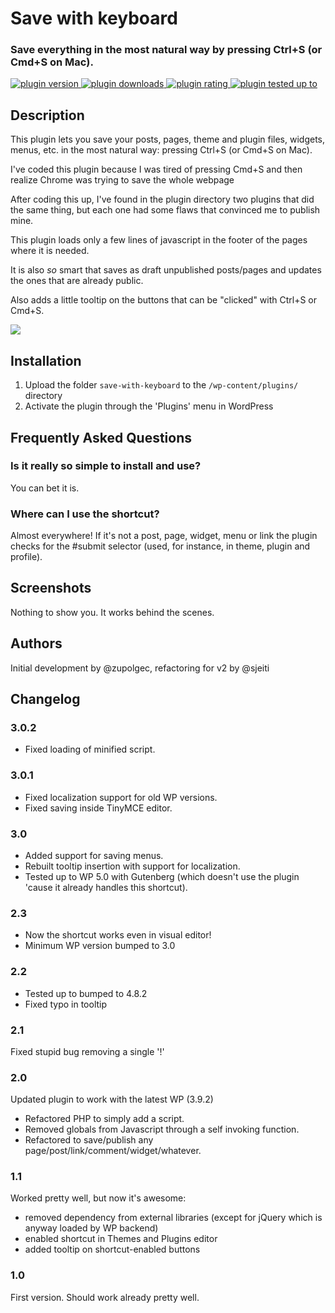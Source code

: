 # Save with keyboard
### Save everything in the most natural way by pressing Ctrl+S (or Cmd+S on Mac).

<p>
  <a href="https://wordpress.org/plugins/save-with-keyboard/">
    <img src="https://img.shields.io/wordpress/plugin/v/save-with-keyboard.svg?style=flat-square"
         alt="plugin version">
    <img src="https://img.shields.io/wordpress/plugin/dt/save-with-keyboard.svg?style=flat-square"
         alt="plugin downloads">
    <img src="https://img.shields.io/wordpress/plugin/r/save-with-keyboard.svg?style=flat-square"
         alt="plugin rating">
    <img src="https://img.shields.io/wordpress/v/save-with-keyboard.svg?style=flat-square"
         alt="plugin tested up to">
  </a>
</p>

## Description

This plugin lets you save your posts, pages, theme and plugin files, widgets, menus, etc. in the most natural way: pressing Ctrl+S (or Cmd+S on Mac).

I've coded this plugin because I was tired of pressing Cmd+S and then realize Chrome was trying to save the whole webpage

After coding this up, I've found in the plugin directory two plugins that did the same thing, but each one had some flaws 
that convinced me to publish mine.

This plugin loads only a few lines of javascript in the footer of the pages where it is needed.

It is also *so* smart that saves as draft unpublished posts/pages and updates the ones that are already public.

Also adds a little tooltip on the buttons that can be "clicked" with Ctrl+S or Cmd+S.

<a href="http://www.commitstrip.com/en/2013/06/05/ctrl-s/">
  <img src="http://www.commitstrip.com/wp-content/uploads/2013/06/Strips-Ctrl+S-600-finalenglish.jpg">
</a>

## Installation

1. Upload the folder `save-with-keyboard` to the `/wp-content/plugins/` directory
2. Activate the plugin through the 'Plugins' menu in WordPress

## Frequently Asked Questions

### Is it really so simple to install and use?

You can bet it is.

### Where can I use the shortcut?

Almost everywhere!
If it's not a post, page, widget, menu or link the plugin checks for the #submit selector (used, for instance, in theme, plugin and profile).

## Screenshots

Nothing to show you. It works behind the scenes.

## Authors

Initial development by @zupolgec, refactoring for v2 by @sjeiti

## Changelog

### 3.0.2
* Fixed loading of minified script.

### 3.0.1
* Fixed localization support for old WP versions.
* Fixed saving inside TinyMCE editor.

### 3.0
* Added support for saving menus.
* Rebuilt tooltip insertion with support for localization.
* Tested up to WP 5.0 with Gutenberg (which doesn't use the plugin 'cause it already handles this shortcut).

### 2.3
* Now the shortcut works even in visual editor!
* Minimum WP version bumped to 3.0

### 2.2
* Tested up to bumped to 4.8.2
* Fixed typo in tooltip

### 2.1
Fixed stupid bug removing a single '!'

### 2.0
Updated plugin to work with the latest WP (3.9.2)
* Refactored PHP to simply add a script.
* Removed globals from Javascript through a self invoking function.
* Refactored to save/publish any page/post/link/comment/widget/whatever.

### 1.1
Worked pretty well, but now it's awesome:
* removed dependency from external libraries (except for jQuery which is anyway loaded by WP backend)
* enabled shortcut in Themes and Plugins editor
* added tooltip on shortcut-enabled buttons

### 1.0
First version. Should work already pretty well.
